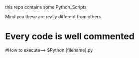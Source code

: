 this repo contains some Python_Scripts

Mind you these are really different from others

# Every code is well commented

#How to execute--> $Python [filename].py
